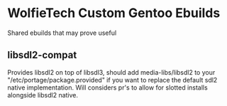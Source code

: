 # WolfieTech Custom Gentoo Ebuilds
Shared ebuilds that may prove useful


## libsdl2-compat
Provides libsdl2 on top of libsdl3, should add media-libs/libsdl2 to your "/etc/portage/package.provided" if you want to replace the default sdl2 native implementation. Will considers pr's
to allow for slotted installs alongside libsdl2 native. 
